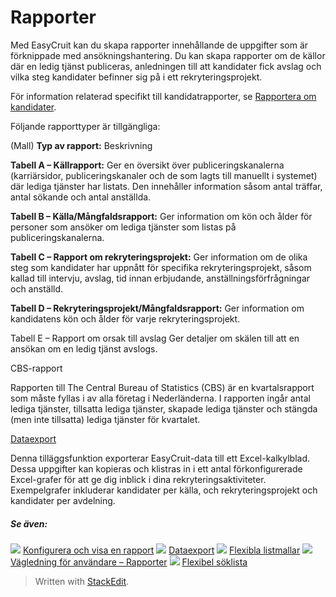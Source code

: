 # Rapporter

Med EasyCruit kan du skapa rapporter innehållande de uppgifter som är förknippade med ansökningshantering. Du kan skapa rapporter om de källor där en ledig tjänst publiceras, anledningen till att kandidater fick avslag och vilka steg kandidater befinner sig på i ett rekryteringsprojekt.

För information relaterad specifikt till kandidatrapporter, se  [Rapportera om kandidater](reporting_on_candidates.htm).

Följande rapporttyper är tillgängliga:

(Mall)
**Typ av rapport:**
Beskrivning

**Tabell A – Källrapport:**
Ger en översikt över publiceringskanalerna (karriärsidor, publiceringskanaler och de som lagts till manuellt i systemet) där lediga tjänster har listats. Den innehåller information såsom antal träffar, antal sökande och antal anställda.

**Tabell B – Källa/Mångfaldsrapport:**
Ger information om kön och ålder för personer som ansöker om lediga tjänster som listas på publiceringskanalerna.

**Tabell C – Rapport om rekryteringsprojekt:**
Ger information om de olika steg som kandidater har uppnått för specifika rekryteringsprojekt, såsom kallad till intervju, avslag, tid innan erbjudande, anställningsförfrågningar och anställd.

**Tabell D – Rekryteringsprojekt/Mångfaldsrapport:**
Ger information om kandidatens kön och ålder för varje rekryteringsprojekt.

Tabell E – Rapport om orsak till avslag
Ger detaljer om skälen till att en ansökan om en ledig tjänst avslogs.

CBS-rapport

Rapporten till The Central Bureau of Statistics (CBS) är en kvartalsrapport som måste fyllas i av alla företag i Nederländerna. I rapporten ingår antal lediga tjänster, tillsatta lediga tjänster, skapade lediga tjänster och stängda (men inte tillsatta) lediga tjänster för kvartalet.

[Dataexport](data_extract.htm)

Denna tilläggsfunktion exporterar EasyCruit-data till ett Excel-kalkylblad. Dessa uppgifter kan kopieras och klistras in i ett antal förkonfigurerade Excel-grafer för att ge dig inblick i dina rekryteringsaktiviteter. Exempelgrafer inkluderar kandidater per källa, och rekryteringsprojekt och kandidater per avdelning.

##### Se även:

![](../Resources/Images/icon-document-link.png)  [Konfigurera och visa en rapport](configuring_and_running_a_report.htm)
![](../Resources/Images/icon-document-link.png)  [Dataexport](data_extract.htm)
![](../Resources/Images/icon-document-link.png)  [Flexibla listmallar](export_templates.htm)
![](../Resources/Images/icon-document-link.png)  [Vägledning för användare – Rapporter](guide_for_users_reports.htm)
![](../Resources/Images/icon-document-link.png)  [Flexibel söklista](candidate_report.htm)


> Written with [StackEdit](https://stackedit.io/).
<!--stackedit_data:
eyJoaXN0b3J5IjpbMTI3NDI3NjQyMV19
-->